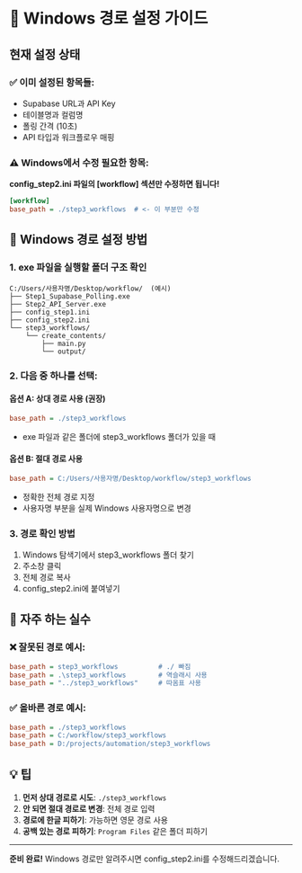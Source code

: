 # 🔧 Windows 경로 설정 가이드

## 현재 설정 상태

### ✅ 이미 설정된 항목들:
- Supabase URL과 API Key
- 테이블명과 컬럼명
- 폴링 간격 (10초)
- API 타입과 워크플로우 매핑

### ⚠️ Windows에서 수정 필요한 항목:
**config_step2.ini 파일의 [workflow] 섹션만 수정하면 됩니다!**

```ini
[workflow]
base_path = ./step3_workflows  # <- 이 부분만 수정
```

## 📍 Windows 경로 설정 방법

### 1. exe 파일을 실행할 폴더 구조 확인
```
C:/Users/사용자명/Desktop/workflow/  (예시)
├── Step1_Supabase_Polling.exe
├── Step2_API_Server.exe
├── config_step1.ini
├── config_step2.ini
└── step3_workflows/
    └── create_contents/
        ├── main.py
        └── output/
```

### 2. 다음 중 하나를 선택:

#### 옵션 A: 상대 경로 사용 (권장)
```ini
base_path = ./step3_workflows
```
- exe 파일과 같은 폴더에 step3_workflows 폴더가 있을 때

#### 옵션 B: 절대 경로 사용
```ini
base_path = C:/Users/사용자명/Desktop/workflow/step3_workflows
```
- 정확한 전체 경로 지정
- 사용자명 부분을 실제 Windows 사용자명으로 변경

### 3. 경로 확인 방법
1. Windows 탐색기에서 step3_workflows 폴더 찾기
2. 주소창 클릭
3. 전체 경로 복사
4. config_step2.ini에 붙여넣기

## 🚨 자주 하는 실수

### ❌ 잘못된 경로 예시:
```ini
base_path = step3_workflows          # ./ 빠짐
base_path = .\step3_workflows        # 역슬래시 사용
base_path = "../step3_workflows"     # 따옴표 사용
```

### ✅ 올바른 경로 예시:
```ini
base_path = ./step3_workflows
base_path = C:/workflow/step3_workflows
base_path = D:/projects/automation/step3_workflows
```

## 💡 팁

1. **먼저 상대 경로로 시도**: `./step3_workflows`
2. **안 되면 절대 경로로 변경**: 전체 경로 입력
3. **경로에 한글 피하기**: 가능하면 영문 경로 사용
4. **공백 있는 경로 피하기**: `Program Files` 같은 폴더 피하기

---

**준비 완료!** Windows 경로만 알려주시면 config_step2.ini를 수정해드리겠습니다.
